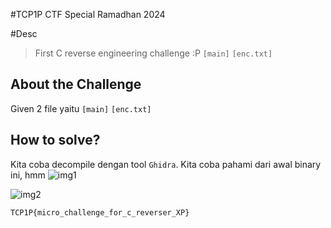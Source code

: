 #TCP1P CTF Special Ramadhan 2024

#Desc
> First C reverse engineering challenge :P
`[main]` `[enc.txt]`

## About the Challenge
Given 2 file yaitu `[main]` `[enc.txt]`

## How to solve?
Kita coba decompile dengan tool `Ghidra`. Kita coba pahami dari awal binary ini, hmm
![img1](img/1.png)

![img2](img/2.png)

```
TCP1P{micro_challenge_for_c_reverser_XP}

```
